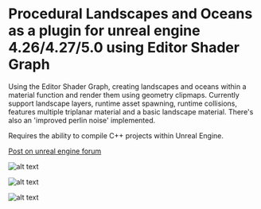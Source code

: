 # Procedural Landscapes and Oceans as a plugin for unreal engine 4.26/4.27/5.0 using Editor Shader Graph

Using the Editor Shader Graph, creating landscapes and oceans within a material function and render them using geometry clipmaps.
Currently support landscape layers, runtime asset spawning, runtime collisions, features multiple triplanar material and a basic landscape material.
There's also an 'improved perlin noise' implemented.

Requires the ability to compile C++ projects within Unreal Engine.

[Post on unreal engine forum](https://forums.unrealengine.com/t/procedural-landscape-from-shader-graph-w-geometry-clipmaps-bp-c-download/247694)


![alt text](https://i.imgur.com/dc9CRfh.jpg)

![alt text](https://i.imgur.com/Wur1dT5.jpg)

![alt text](https://i.imgur.com/5HWNwZv.jpg)
